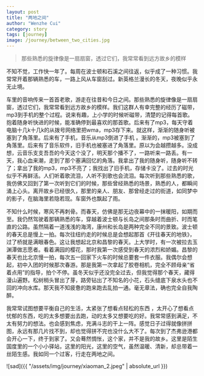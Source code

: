 ```yaml
---
layout: post
title: "两地之间"
author: "Wenzhe Cui"
category: story
tags: [journey]
image: /journey/between_two_cities.jpg 
---
```

> 那些熟悉的旋律像是一扇扇窗，透过它们，我常常看到远方故乡的模样

不知不觉，工作快一年了。每周在波士顿和石溪之间往返，似乎成了一种习惯。我常常开着那辆熟悉的车，一路上风从车窗刮过。新英格兰漫长的冬天，夜晚似乎永无止境。

车里的音响传来一首首老歌，游走在往昔和今日之间。那些熟悉的旋律像是一扇扇窗，透过它们，我常常看到远方故乡的模样。我们这群人有幸完整的经历了磁带，mp3到手机的整个过程。说来有趣，上小学的时候听磁带，清楚的记得每首歌。抱着随身听快进的时候，能准确停到最喜欢的那首歌。后来有了mp3，每天守着电脑十几k十几k的从拨号网络里把wma，mp3存下来。就这样，渐渐的随身听被塞到了角落里。后来有了手机，音乐从mp3倒进了手机 。渐渐的，mp3被塞到了角落里。后来有了音乐软件，旧手机也被塞进了角落里。原以为会越攒越多。没成想，云音乐支支吾吾的今天这个没了，明天那个播不了，一路听来一路丢。有一天，我心血来潮，走到了那个塞满回忆的角落。我拿出了我的随身听，随身听不转了；拿出了我的mp3，mp3不亮了；我找出了旧手机，存储卡没了。过去的时光似乎不再鲜活。人们听着歌流泪，人听不到歌也会流泪。每次听到那些熟悉的歌，我仿佛又回到了第一次听到它们的时候，那些曾经熟悉的场景，熟悉的人，都瞬间涌上心头。离开故乡已经很久，那里的亲人、朋友、那曾经走过的街道，如同梦中的影子，在脑海里若隐若现。车窗外也飘起了雨。

不知什么时候，寒风不再刺骨。而春天，仿佛是那无边夜幕中的一抹暖阳，如期而至。我仍然驾驶着那辆熟悉的车，穿越着波士顿与长岛之间那条时而曲折、时而笔直的公路。虽然隔着一道浅浅的海湾，康州和长岛是两种完全不同的景致。波士顿的春天总是慢上一拍。每次往纽约走的时候总是会想起那首《开往春天的地铁》，过了桥就是满眼春色。这让我想起北京和昌黎的春天。上大学时，有一次被拉去玉渊潭做志愿者。看着满园的樱花，那时我第一次感受到春天的浓烈和娇媚。昌黎的春天也比北京慢一拍，每次五一回家下火车的时候总要套一件衣服。我偶尔会想起，初中入团的时候那次春游。那是我第一次拿起了胶卷相机，完全不顾母亲“省着点用”的指导，拍个不停。虽冬天似乎还没完全过去，但我觉得那个春天，藏得漫山遍野。松树梢头冒出了芽，路旁钻出了不知名的小花，石头缝底下泉水头也不回的冲向水库。那天我不知疲惫的跑来跑去乱拍一通。毫无章法，确也完全自我陶醉。

我常常试图想要平衡自己的生活，太紧张了想看点轻松的东西 ，太开心了想看点忧郁的东西，吃的太多想要出去跑，动的太多又想要吃的好。我常常感到满足，不太有努力的想法。也会感到焦虑，充满斗志的干上一阵。感觉日子过得就像拼拼图，永远有那几片找不到，却也觉得拼不完也没什么大不了。每次到了杰弗逊港都会开心一下，终于到家了。又会蓦然惆怅，这个家，并不是我的故乡。这里是陌生国度里的一个小小驿站，这里的阳光，这里的空气，虽然温暖、清新，却总带着一丝陌生感。我如同一个过客，行走在两地之间。

![sad]({{ "/assets/img/journey/xiaoman_2.jpeg" | absolute_url }}) 


